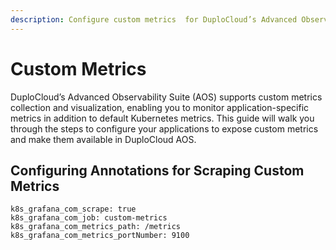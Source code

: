```yaml
---
description: Configure custom metrics  for DuploCloud’s Advanced Observability Suite (AOS)
---
```


# Custom Metrics

DuploCloud’s Advanced Observability Suite (AOS) supports custom metrics collection and visualization, enabling you to monitor application-specific metrics in addition to default Kubernetes metrics. This guide will walk you through the steps to configure your applications to expose custom metrics and make them available in DuploCloud AOS.

## Configuring Annotations for Scraping Custom Metrics

```
k8s_grafana_com_scrape: true
k8s_grafana_com_job: custom-metrics
k8s_grafana_com_metrics_path: /metrics
k8s_grafana_com_metrics_portNumber: 9100
```
